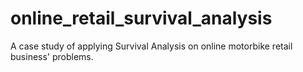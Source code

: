 # online_retail_survival_analysis
A case study of applying Survival Analysis on online motorbike retail business' problems.
